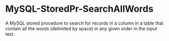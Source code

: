 # MySQL-StoredPr-SearchAllWords
A MySQL stored procedure to search for records in a column in a table that contain all the words (delimited by space) in any given order in the input text.
